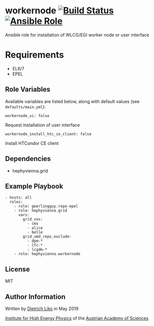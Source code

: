 # workernode [![Build Status](https://travis-ci.com/hephyvienna/ansible-role-workernode.svg?branch=master)](https://travis-ci.com/hephyvienna/ansible-role-workernode) [![Ansible Role](https://img.shields.io/ansible/role/41059.svg)](https://galaxy.ansible.com/hephyvienna/workernode)


Ansible role for installation of WLCG/EGI worker node or user interface


# Requirements

-   EL6/7
-   EPEL

## Role Variables

Available variables are listed below, along with default values (see `defaults/main.yml`):

    workernode_ui: false

Request installation of user interface

    workernode_install_htc_ce_client: false

Install HTCondor CE client

## Dependencies

*   hephyvienna.grid

## Example Playbook

    - hosts: all
      roles:
        - role: geerlingguy.repo-epel
        - role: hephyvienna.grid
          vars:
            grid_vos:
              - cms
              - alice
              - belle
            grid_umd_repo_exclude:
              - dpm-*
              - lfc-*
              - lcgdm-*
        - role: hephyvienna.workernode


## License

MIT

## Author Information

Written by [Dietrich Liko](http://hephy.at/dliko) in May 2019

[Institute for High Energy Physics](http://www.hephy.at) of the
[Austrian Academy of Sciences](http://www.oeaw.ac.at)
